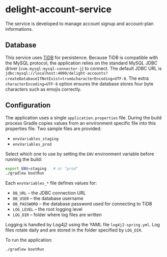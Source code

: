 # delight-account-service
The service is developed to manage account signup and account-plan informations.

## Database
This service uses [TiDB](https://tidb.io) for persistence. Because TiDB is
compatible with the MySQL protocol, the application relies on the standard
MySQL JDBC driver (`com.mysql:mysql-connector-j`) to connect. The default JDBC
URL is `jdbc:mysql://localhost:4000/delight-accounts?createDatabaseIfNotExist=true&characterEncoding=UTF-8`.
The extra `characterEncoding=UTF-8` option ensures the database stores four byte characters such as emojis correctly.

## Configuration
The application uses a single `application.properties` file. During the build
process Gradle copies values from an environment specific file into this
properties file. Two sample files are provided:

- `envVariables_staging`
- `envVariables_prod`

Select which one to use by setting the `ENV` environment variable before
running the build:

```bash
export ENV=staging   # or "prod"
./gradlew bootRun
```

Each `envVariables_*` file defines values for:

- `DB_URL` – the JDBC connection URL
- `DB_USER` – the database username
- `DB_PASSWORD` – the database password used for connecting to TiDB
- `LOG_LEVEL` – the root logging level
- `LOG_DIR` – folder where log files are written

Logging is handled by Log4j2 using the YAML file `log4j2-spring.yml`. Log files
rotate daily and are stored in the folder specified by `LOG_DIR`.

To run the application:

```bash
./gradlew bootRun
```
